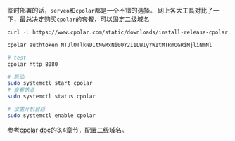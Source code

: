 
临时部署的话，`serveo`和`cpolar`都是一个不错的选择。
网上各大工具对比了一下，最总决定购买`cpolar`的套餐，可以固定二级域名

```bash
curl -L https://www.cpolar.com/static/downloads/install-release-cpolar.sh | sudo bash

cpolar authtoken NTJlOTlkNDItNGMxNi00Y2I1LWIyYWItMTRmOGRiMjliNmNl

# test
cpolar http 8080
```

```bash
# 启动
sudo systemctl start cpolar
# 查看状态
sudo systemctl status cpolar

# 设置开机自启
sudo systemctl enable cpolar
```

参考[cpolar doc](https://www.cpolar.com/docs)的3.4章节，配置二级域名。
